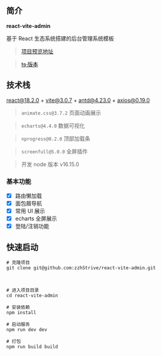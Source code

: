 ## 简介

**react-vite-admin**

基于 React 生态系统搭建的后台管理系统模板

> [项目预览地址](https://github.react-vite-admin.zzhvv.com/#/login)

> ~~[ts 版本](https://github.com/zzhStrive/react-vite-ts-admin)~~

## 技术栈

react@18.2.0 + vite@3.0.7 + antd@4.23.0 + axios@0.19.0

> `animate.css@3.7.2` 页面动画展示

> `echarts@4.4.0` 数据可视化

> `nprogress@0.2.0` 顶部加载条

> `screenfull@5.0.0` 全屏插件

> 开发 node 版本 v16.15.0

### 基本功能

- [x] 路由懒加载
- [x] 面包屑导航
- [x] 常用 UI 展示
- [x] echarts 全屏展示
- [x] 登陆/注销功能

## 快速启动

```
# 克隆项目
git clone git@github.com:zzhStrive/react-vite-admin.git



# 进入项目目录
cd react-vite-admin

# 安装依赖
npm install

# 启动服务
npm run dev dev

# 打包
npm run build build
```
